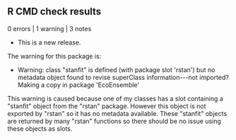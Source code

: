 ## R CMD check results

0 errors | 1 warning | 3 notes 

* This is a new release.

The warning for this package is:
 
* Warning: class "stanfit" is defined (with package slot 'rstan') but no metadata object found to revise superClass information---not imported?  Making a copy in package 'EcoEnsemble'

This warning is caused because one of my classes has a slot containing a "stanfit" object from the "rstan" package. However this object is not exported by "rstan" so it has no metadata available. These "stanfit" objects are returned by many "rstan" functions so there should be no issue using these objects as slots.
